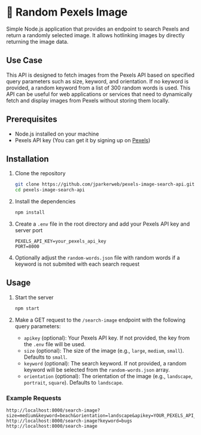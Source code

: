 # 🎰 Random Pexels Image

Simple Node.js application that provides an endpoint to search Pexels and return a randomly selected image. It allows hotlinking images by directly returning the image data.

## Use Case

This API is designed to fetch images from the Pexels API based on specified query parameters such as size, keyword, and orientation. If no keyword is provided, a random keyword from a list of 300 random words is used. This API can be useful for web applications or services that need to dynamically fetch and display images from Pexels without storing them locally.

## Prerequisites

- Node.js installed on your machine
- Pexels API key (You can get it by signing up on [Pexels](https://www.pexels.com/api/))

## Installation

1. Clone the repository
    ```bash
    git clone https://github.com/jparkerweb/pexels-image-search-api.git
    cd pexels-image-search-api
    ```

2. Install the dependencies
    ```bash
    npm install
    ```

3. Create a `.env` file in the root directory and add your Pexels API key and server port
    ```plaintext
    PEXELS_API_KEY=your_pexels_api_key
	PORT=8000
    ```

4. Optionally adjust the `random-words.json` file with random words if a keyword is not submited with each search request

## Usage

1. Start the server
    ```bash
    npm start
    ```

2. Make a GET request to the `/search-image` endpoint with the following query parameters:
    - `apikey` (optional): Your Pexels API key. If not provided, the key from the `.env` file will be used.
    - `size` (optional): The size of the image (e.g., `large`, `medium`, `small`). Defaults to `small`.
    - `keyword` (optional): The search keyword. If not provided, a random keyword will be selected from the `random-words.json` array.
    - `orientation` (optional): The orientation of the image (e.g., `landscape`, `portrait`, `square`). Defaults to `landscape`.

### Example Requests

```plaintext
http://localhost:8000/search-image?size=medium&keyword=beach&orientation=landscape&apikey=YOUR_PEXELS_API_KEY
http://localhost:8000/search-image?keyword=bugs
http://localhost:8000/search-image
```
